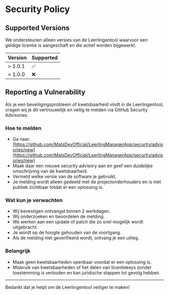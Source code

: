 # Security Policy

## Supported Versions

We ondersteunen alleen versies van de Leerlingentool waarvoor een geldige licentie is aangeschaft en die actief worden bijgewerkt.

| Version | Supported          |
| ------- | ------------------ |
| > 1.0.1   | :white_check_mark: |
| < 1.0.0  | :x:                |

## Reporting a Vulnerability

Als je een beveiligingsprobleem of kwetsbaarheid vindt in de Leerlingentool, vragen wij je dit vertrouwelijk en veilig te melden via GitHub Security Advisories.

### Hoe te melden

- Ga naar: [https://github.com/MatsDevOfficial/LeerlingManagerApp/security/advisories/new](https://github.com/MatsDevOfficial/LeerlingManagerApp/security/advisories/new)
- Maak daar een nieuwe security advisory aan en geef een duidelijke omschrijving van de kwetsbaarheid.
- Vermeld welke versie van de software je gebruikt.
- Je melding wordt alleen gedeeld met de projectonderhouders en is niet publiek zichtbaar totdat er een oplossing is.

### Wat kun je verwachten

- Wij bevestigen ontvangst binnen 2 werkdagen.
- Wij onderzoeken en beoordelen de melding.
- We werken aan een update of patch die zo snel mogelijk wordt uitgebracht.
- Je wordt op de hoogte gehouden van de voortgang.
- Als de melding niet geverifieerd wordt, ontvang je een uitleg.

### Belangrijk

- Maak geen kwetsbaarheden openbaar voordat er een oplossing is.
- Misbruik van kwetsbaarheden of het delen van licentiekeys zonder toestemming is verboden en kan juridische stappen tot gevolg hebben.

---

Bedankt dat je helpt om de Leerlingentool veiliger te maken!

